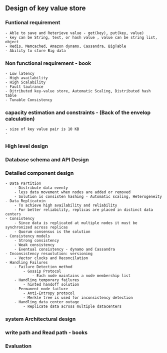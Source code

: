 ## Design of key value store

### Funtional requirement
    - Able to save and Reterieve value - get(key), put(key, value)
    - key can be String, text, or hash value , value can be string list, object
    - Redis, Memcached, Amazon dynamo, Cassandra, BigTable
    - Ability to store Big data
### Non functional requirement - book
    - Low latency 
    - High availability
    - High Scalability
    - Fault taulrance
    - Ditributed key-value store, Automatic Scaling, Distributed hash table
    - Tunable Consistency
### capacity estimation and constraints - (Back of the envelop calculation)
    - size of key value pair is 10 KB
    - 
### High level design
### Database schema and API Design
### Detailed component design
    - Data Partition
        - Distribute data evenly
        - less data movement when nodes are added or removed
        - Solution is consisten hashing - Automatic scaling, Heterogeneity
    - Data Replicatoin
        - To achieve high availability and reliability
        - For better reliability, replicas are placed in distinct data centers
    - Consistency
        - Since data is replicated at multiple nodes it must be synchronized across replicas
        - Quorum consensus is the solution
    - Consistency models
        - Strong consistency
        - Weak consistency
        - Eventual consistency - dynamo and Cassandra
    - Inconsistency resuolution: versioning
        - Vector clocks and Reconcilation
    - Handling Failures
        - Failure Detection method
            - Gossip Protocol
                - Each node maintains a node membership list
        - Handling temporary failures
            - hinted handoff solution
        - Permanent node failure
            - Anti-Entropy protocol
            - Merkle tree is used for inconsistency detection
        - Handling data center outage
            - Replicate data across multiple datacenters
### system Architectural design
### write path and Read path - books
### Evaluation